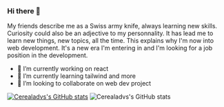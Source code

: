 ### Hi there 👋

My friends describe me as a Swiss army knife, always learning new skills. Curiosity could also be an adjective to my personnality. It has lead me to learn new things, new topics, all the time. This explains why I'm now into web development. It's a new era I'm entering in and I'm looking for a job position in the development. 

- 🔭 I’m currently working on react
- 🌱 I’m currently learning tailwind and more
- 👯 I’m looking to collaborate on web dev project
<!--
**Cerealadvs/Cerealadvs** is a ✨ _special_ ✨ repository because its `README.md` (this file) appears on your GitHub profile.

Here are some ideas to get you started:

- 🔭 I’m currently working on ...
- 🌱 I’m currently learning ...
- 👯 I’m looking to collaborate on ...
- 🤔 I’m looking for help with ...
- 💬 Ask me about ...
- 📫 How to reach me: ...
- 😄 Pronouns: ...
- ⚡ Fun fact: ...
-->
[![Cerealadvs's GitHub stats](https://github-readme-stats.vercel.app/api?username=cerealadvs)](https://github.com/cerealadvs/github-readme-stats)
![Cerealadvs's GitHub stats](https://github-readme-stats.vercel.app/api?username=cerealadvs&count_private=true)
